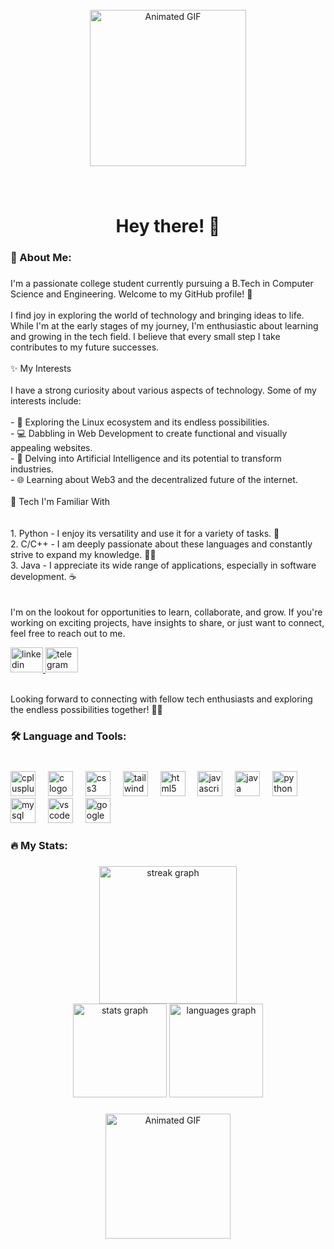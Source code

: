 <br clear="both">

<div align="center">
  <img height="250" src="https://media3.giphy.com/media/qgQUggAC3Pfv687qPC/giphy.gif?cid=ecf05e47k99qrypd9dvptyzbivxrt21ip35tg5d6vr2u28w5&ep=v1_gifs_search&rid=giphy.gif&ct=g" alt="Animated GIF" />
</div>

###

<br clear="both">

<h1 align="center">Hey there! 👋</h1>

###

<h3 align="left">💫 About Me:</h3>

###

<p align="left">I'm a passionate college student currently pursuing a B.Tech in Computer Science and Engineering. Welcome to my GitHub profile! 🚀<br><br>I find joy in exploring the world of technology and bringing ideas to life. While I'm at the early stages of my journey, I'm enthusiastic about learning and growing in the tech field. I believe that every small step I take contributes to my future successes.<br><br> ✨ My Interests<br><br>I have a strong curiosity about various aspects of technology. Some of my interests include:<br><br>- 🐧 Exploring the Linux ecosystem and its endless possibilities.<br>- 💻 Dabbling in Web Development to create functional and visually appealing websites.<br>- 🤖 Delving into Artificial Intelligence and its potential to transform industries.<br>- 🌐 Learning about Web3 and the decentralized future of the internet.<br><br>🚀 Tech I'm Familiar With<br><br
I'm familiar with a few programming languages:<br><br>
1. Python - I enjoy its versatility and use it for a variety of tasks. 🐍<br>
2. C/C++ - I am deeply passionate about these languages and constantly strive to expand my knowledge. 🧑‍💻<br>
3. Java - I appreciate its wide range of applications, especially in software development. ☕<br><br><br>
I'm on the lookout for opportunities to learn, collaborate, and grow. If you're working on exciting projects, have insights to share, or just want to connect, feel free to reach out to me.<br>
<div align="left">
  <a href="https://www.linkedin.com/in/anurag-vishwas-b21338237/">
    <img src="https://raw.githubusercontent.com/maurodesouza/profile-readme-generator/master/src/assets/icons/social/linkedin/default.svg" width="52" height="40" alt="linkedin logo" />
  </a>
  <a href="https://t.me/Anurag_rx">
    <img src="https://raw.githubusercontent.com/maurodesouza/profile-readme-generator/master/src/assets/icons/social/telegram/default.svg" width="52" height="40" alt="telegram logo" />
  </a>
</div>

 <br>Looking forward to connecting with fellow tech enthusiasts and exploring the endless possibilities together! 🌱🚀</p>

###

<h3 align="left">🛠 Language and Tools:</h3>

###

<br clear="both">

<div align="left">
  <img src="https://cdn.jsdelivr.net/gh/devicons/devicon/icons/cplusplus/cplusplus-original.svg" height="40" alt="cplusplus logo"  />
  <img width="12" />
  <img src="https://cdn.jsdelivr.net/gh/devicons/devicon/icons/c/c-original.svg" height="40" alt="c logo"  />
  <img width="12" />
  <img src="https://cdn.jsdelivr.net/gh/devicons/devicon/icons/css3/css3-original.svg" height="40" alt="css3 logo"  />
  <img width="12" />
  <img src="https://cdn.jsdelivr.net/gh/devicons/devicon/icons/tailwindcss/tailwindcss-original-wordmark.svg" height="40" alt="tailwindcss logo"  />
  <img width="12" />
  <img src="https://cdn.jsdelivr.net/gh/devicons/devicon/icons/html5/html5-original.svg" height="40" alt="html5 logo"  />
  <img width="12" />
  <img src="https://cdn.jsdelivr.net/gh/devicons/devicon/icons/javascript/javascript-original.svg" height="40" alt="javascript logo"  />
  <img width="12" />
  <img src="https://cdn.jsdelivr.net/gh/devicons/devicon/icons/java/java-original.svg" height="40" alt="java logo"  />
  <img width="12" />
  <img src="https://cdn.jsdelivr.net/gh/devicons/devicon/icons/python/python-original.svg" height="40" alt="python logo"  />
  <img width="12" />
  <img src="https://cdn.jsdelivr.net/gh/devicons/devicon/icons/mysql/mysql-original.svg" height="40" alt="mysql logo"  />
  <img width="12" />
  <img src="https://cdn.jsdelivr.net/gh/devicons/devicon/icons/vscode/vscode-original.svg" height="40" alt="vscode logo"  />
  <img width="12" />
  <img src="https://cdn.jsdelivr.net/gh/devicons/devicon/icons/googlecloud/googlecloud-original.svg" height="40" alt="googlecloud logo"  />
</div>

###

<h3 align="left">🔥 My Stats:</h3>

###

<div align="center">
  <img src="https://streak-stats.demolab.com?user=dot-D69&theme=radical&card_width=500" height="220" alt="streak graph"  />
</div>

<div align="center">
  <img src="https://github-readme-stats.vercel.app/api?username=Dot-d69&hide_title=false&hide_rank=false&show_icons=true&include_all_commits=true&count_private=true&disable_animations=false&theme=dracula&locale=en&hide_border=false&order=1&token=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" height="150" alt="stats graph"/>
  
  <img src="https://github-readme-stats.vercel.app/api/top-langs?username=Dot-d69&locale=en&hide_title=false&layout=compact&card_width=320&langs_count=5&theme=dracula&hide_border=false&order=2&token=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" height="150" alt="languages graph"  />
</div>

###

<div align="center">
  <img height="200" src="https://media1.giphy.com/media/HscDLzkO8EOTmgkhQP/giphy.gif?cid=ecf05e47d6ho1m8s3vcyl2o9xfcyzgfhj6sdzihh8v1egrvq&ep=v1_gifs_search&rid=giphy.gif&ct=g" alt="Animated GIF" />
</div>

###

